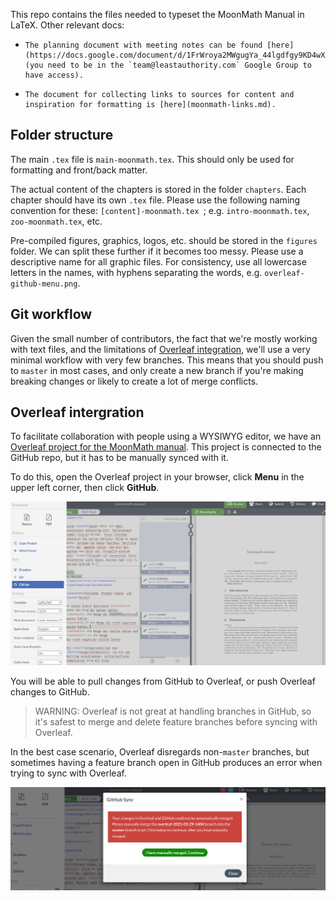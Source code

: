 This repo contains the files needed to typeset the MoonMath Manual in LaTeX. Other relevant docs:

-     The planning document with meeting notes can be found [here](https://docs.google.com/document/d/1FrWroya2MWgugYa_44lgdfgy9KD4wXAXhgQWzwHaEl8/edit) (you need to be in the `team@leastauthority.com` Google Group to have access).
-     The document for collecting links to sources for content and inspiration for formatting is [here](moonmath-links.md).



## Folder structure

The main `.tex` file is `main-moonmath.tex`. This should only be used for formatting and front/back matter.

The actual content of the chapters is stored in the folder `chapters`. Each chapter should have its own `.tex` file. Please use the following naming convention for these: `[content]-moonmath.tex `; e.g. `intro-moonmath.tex`, `zoo-moonmath.tex`, etc.

Pre-compiled figures, graphics, logos, etc. should be stored in the `figures` folder. We can split these further if it becomes too messy. Please use a descriptive name for all graphic files. For consistency, use all lowercase letters in the names, with hyphens separating the words, e.g. `overleaf-github-menu.png`.

## Git workflow

Given the small number of contributors, the fact that we're mostly working with text files, and the limitations of [Overleaf integration](#overleaf-integration), we'll use a very minimal workflow with very few branches. This means that you should push to `master` in most cases, and only create a new branch if you're making breaking changes or likely to create a lot of merge conflicts.

## <a name="overleaf-integration"></a>Overleaf intergration

To facilitate collaboration with people using a WYSIWYG editor, we have an [Overleaf project for the MoonMath manual](https://www.overleaf.com/project/6061b4073b270f74b95100ad). This project is connected to the GitHub repo, but it has to be manually synced with it.

To do this, open the Overleaf project in your browser, click **Menu** in the upper left corner, then click **GitHub**. 

![](figures/overleaf-github-menu.png)

You will be able to pull changes from GitHub to Overleaf, or push Overleaf changes to GitHub.

> WARNING: Overleaf is not great at handling branches in GitHub, so it's safest to merge and delete feature branches before syncing with Overleaf.

In the best case scenario, Overleaf disregards non-`master` branches, but sometimes having a feature branch open in GitHub produces an error when trying to sync with Overleaf.


![](figures/overleaf-branch-problem.png)





